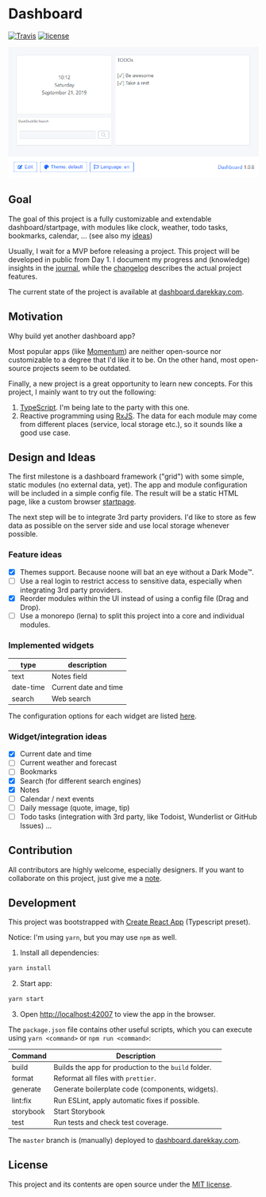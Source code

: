 # Dashboard

[![Travis](https://img.shields.io/travis/com/darekkay/dashboard.svg?style=flat-square)](https://travis-ci.com/darekkay/dashboard) [![license](https://img.shields.io/badge/license-MIT-green.svg?style=flat-square)](https://github.com/darekkay/dashboard/blob/master/LICENSE)

![](docs/assets/img/1.0.8.png)

## Goal

The goal of this project is a fully customizable and extendable dashboard/startpage, with modules like clock, weather, todo tasks, bookmarks, calendar, ... (see also my [ideas](#design-and-ideas))

Usually, I wait for a MVP before releasing a project. This project will be developed in public from Day 1. I document my progress and (knowledge) insights in the [journal](JOURNAL.md), while the [changelog](CHANGELOG.md) describes the actual project features.

The current state of the project is available at [dashboard.darekkay.com](https://dashboard.darekkay.com).

## Motivation

Why build yet another dashboard app?

Most popular apps (like [Momentum](https://momentumdash.com/)) are neither open-source nor customizable to a degree that I'd like it to be. On the other hand, most open-source projects seem to be outdated.

Finally, a new project is a great opportunity to learn new concepts. For this project, I mainly want to try out the following:

1. [TypeScript](https://www.typescriptlang.org/). I'm being late to the party with this one.
2. Reactive programming using [RxJS](https://rxjs.dev/). The data for each module may come from different places (service, local storage etc.), so it sounds like a good use case.

## Design and Ideas

The first milestone is a dashboard framework ("grid") with some simple, static modules (no external data, yet). The app and module configuration will be included in a simple config file. The result will be a static HTML page, like a custom browser [startpage](https://www.reddit.com/r/startpages).

The next step will be to integrate 3rd party providers. I'd like to store as few data as possible on the server side and use local storage whenever possible.

### Feature ideas

- [x] Themes support. Because noone will bat an eye without a Dark Mode™.
- [ ] Use a real login to restrict access to sensitive data, especially when integrating 3rd party providers.
- [x] Reorder modules within the UI instead of using a config file (Drag and Drop).
- [ ] Use a monorepo (lerna) to split this project into a core and individual modules.

### Implemented widgets

| type      | description           |
| --------- | --------------------- |
| text      | Notes field           |
| date-time | Current date and time |
| search    | Web search            |

The configuration options for each widget are listed [here](docs/widgets.md).

### Widget/integration ideas

- [x] Current date and time
- [ ] Current weather and forecast
- [ ] Bookmarks
- [x] Search (for different search engines)
- [x] Notes
- [ ] Calendar / next events
- [ ] Daily message (quote, image, tip)
- [ ] Todo tasks (integration with 3rd party, like Todoist, Wunderlist or GitHub Issues)
  ...

## Contribution

All contributors are highly welcome, especially designers. If you want to collaborate on this project, just give me a [note](mailto:hello@darekkay.com).

## Development

This project was bootstrapped with [Create React App](https://github.com/facebook/create-react-app) (Typescript preset).

Notice: I'm using `yarn`, but you may use `npm` as well.

1. Install all dependencies:

```bash
yarn install
```

2. Start app:

```bash
yarn start
```

3. Open [http://localhost:42007](http://localhost:42007) to view the app in the browser.

The `package.json` file contains other useful scripts, which you can execute using `yarn <command>` or `npm run <command>`:

| Command   | Description                                          |
| --------- | ---------------------------------------------------- |
| build     | Builds the app for production to the `build` folder. |
| format    | Reformat all files with `prettier`.                  |
| generate  | Generate boilerplate code (components, widgets).     |
| lint:fix  | Run ESLint, apply automatic fixes if possible.       |
| storybook | Start Storybook                                      |
| test      | Run tests and check test coverage.                   |

The `master` branch is (manually) deployed to [dashboard.darekkay.com](https://dashboard.darekkay.com).

## License

This project and its contents are open source under the [MIT license](LICENSE).
